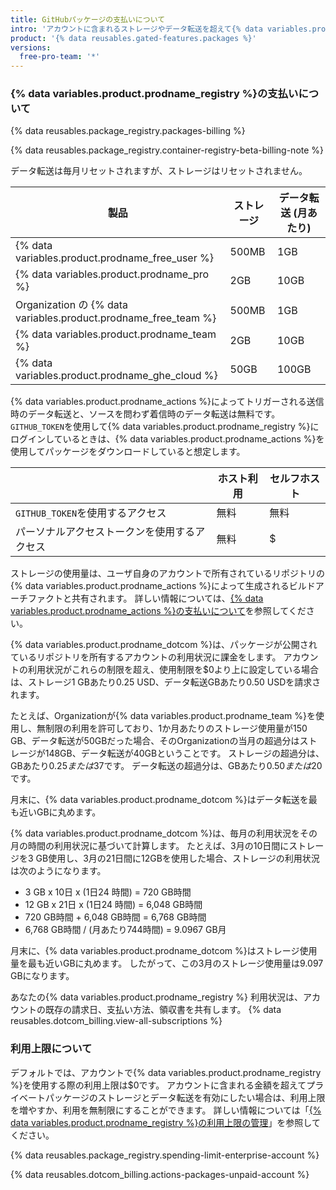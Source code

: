 ```yaml
---
title: GitHubパッケージの支払いについて
intro: 'アカウントに含まれるストレージやデータ転送を超えて{% data variables.product.prodname_registry %}を使用したい場合は、追加の使用分が請求されます。'
product: '{% data reusables.gated-features.packages %}'
versions:
  free-pro-team: '*'
---
```


### {% data variables.product.prodname_registry %}の支払いについて

{% data reusables.package_registry.packages-billing %}

{% data reusables.package_registry.container-registry-beta-billing-note %}

データ転送は毎月リセットされますが、ストレージはリセットされません。

| 製品                                                                    | ストレージ | データ転送 (月あたり) |
| --------------------------------------------------------------------- | ----- | ------------ |
| {% data variables.product.prodname_free_user %}                | 500MB | 1GB          |
| {% data variables.product.prodname_pro %}                        | 2GB   | 10GB         |
| Organization の {% data variables.product.prodname_free_team %} | 500MB | 1GB          |
| {% data variables.product.prodname_team %}                       | 2GB   | 10GB         |
| {% data variables.product.prodname_ghe_cloud %}                | 50GB  | 100GB        |

{% data variables.product.prodname_actions %}によってトリガーされる送信時のデータ転送と、ソースを問わず着信時のデータ転送は無料です。 `GITHUB_TOKEN`を使用して{% data variables.product.prodname_registry %}にログインしているときは、{% data variables.product.prodname_actions %}を使用してパッケージをダウンロードしていると想定します。

|                         | ホスト利用 | セルフホスト |
| ----------------------- | ----- | ------ |
| `GITHUB_TOKEN`を使用するアクセス | 無料    | 無料     |
| パーソナルアクセストークンを使用するアクセス  | 無料    | $      |

ストレージの使用量は、ユーザ自身のアカウントで所有されているリポジトリの{% data variables.product.prodname_actions %}によって生成されるビルドアーチファクトと共有されます。 詳しい情報については、[{% data variables.product.prodname_actions %}の支払いについて](/github/setting-up-and-managing-billing-and-payments-on-github/about-billing-for-github-actions)を参照してください。

{% data variables.product.prodname_dotcom %}は、パッケージが公開されているリポジトリを所有するアカウントの利用状況に課金をします。 アカウントの利用状況がこれらの制限を超え、使用制限を$0より上に設定している場合は、ストレージ1 GBあたり0.25 USD、データ転送GBあたり0.50 USDを請求されます。

たとえば、Organizationが{% data variables.product.prodname_team %}を使用し、無制限の利用を許可しており、1か月あたりのストレージ使用量が150 GB、データ転送が50GBだった場合、そのOrganizationの当月の超過分はストレージが148GB、データ転送が40GBということです。 ストレージの超過分は、GBあたり$0.25または$37です。 データ転送の超過分は、GBあたり$0.50または$20です。

月末に、{% data variables.product.prodname_dotcom %}はデータ転送を最も近いGBに丸めます。

{% data variables.product.prodname_dotcom %}は、毎月の利用状況をその月の時間の利用状況に基づいて計算します。 たとえば、3月の10日間にストレージを3 GB使用し、3月の21日間に12GBを使用した場合、ストレージの利用状況は次のようになります。

- 3 GB x 10日 x (1日24 時間) = 720 GB時間
- 12 GB x 21日 x (1日24 時間) = 6,048 GB時間
- 720 GB時間 + 6,048 GB時間 = 6,768 GB時間
- 6,768 GB時間 / (月あたり744時間) = 9.0967 GB月

月末に、{% data variables.product.prodname_dotcom %}はストレージ使用量を最も近いGBに丸めます。 したがって、この3月のストレージ使用量は9.097 GBになります。

あなたの{% data variables.product.prodname_registry %} 利用状況は、アカウントの既存の請求日、支払い方法、領収書を共有します。 {% data reusables.dotcom_billing.view-all-subscriptions %}

### 利用上限について

デフォルトでは、アカウントで{% data variables.product.prodname_registry %}を使用する際の利用上限は$0です。 アカウントに含まれる金額を超えてプライベートパッケージのストレージとデータ転送を有効にしたい場合は、利用上限を増やすか、利用を無制限にすることができます。 詳しい情報については「[{% data variables.product.prodname_registry %}の利用上限の管理](/github/setting-up-and-managing-billing-and-payments-on-github/managing-your-spending-limit-for-github-packages)」を参照してください。

{% data reusables.package_registry.spending-limit-enterprise-account %}

{% data reusables.dotcom_billing.actions-packages-unpaid-account %}
